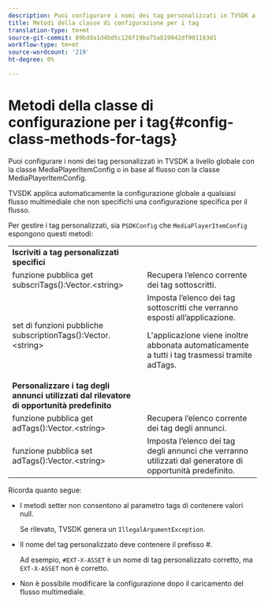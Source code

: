 ```yaml
---
description: Puoi configurare i nomi dei tag personalizzati in TVSDK a livello globale con la classe MediaPlayerItemConfig o in base al flusso con la classe MediaPlayerItemConfig.
title: Metodi della classe di configurazione per i tag
translation-type: tm+mt
source-git-commit: 89bdda1d4bd5c126f19ba75a819942df901183d1
workflow-type: tm+mt
source-wordcount: '219'
ht-degree: 0%

---
```



# Metodi della classe di configurazione per i tag{#config-class-methods-for-tags}

Puoi configurare i nomi dei tag personalizzati in TVSDK a livello globale con la classe MediaPlayerItemConfig o in base al flusso con la classe MediaPlayerItemConfig.

TVSDK applica automaticamente la configurazione globale a qualsiasi flusso multimediale che non specifichi una configurazione specifica per il flusso.

Per gestire i tag personalizzati, sia `PSDKConfig` che `MediaPlayerItemConfig` espongono questi metodi:

<table id="table_B37A6C75270D47BC99258F2884AD6905"> 
 <tbody> 
  <tr> 
   <td colname="1"><b>Iscriviti a tag personalizzati specifici</b> </td> 
   <td colname="3"> </td>
  </tr> 
  <tr> 
   <td colname="col1"><span class="codeph"> funzione pubblica get subscriTags():Vector.&lt;string&gt;</span> </td> 
   <td colname="col2"> Recupera l’elenco corrente dei tag sottoscritti. </td> 
  </tr> 
  <tr> 
   <td colname="col1"><span class="codeph"> set di funzioni pubbliche subscriptionTags():Vector.&lt;string&gt;</span> </td> 
   <td colname="col2">Imposta l’elenco dei tag sottoscritti che verranno esposti all’applicazione. <p>L'applicazione viene inoltre abbonata automaticamente a tutti i tag trasmessi tramite <span class="codeph"> adTags</span>. </p> </td> 
  </tr> 
  <tr> 
   <td colname="1"><b>Personalizzare i tag degli annunci utilizzati dal rilevatore di opportunità predefinito  </b> </td> 
   <td colname="3"> </td>
  </tr> 
  <tr> 
   <td colname="col1"><span class="codeph"> funzione pubblica get adTags():Vector.&lt;string&gt;</span> </td> 
   <td colname="col2"> Recupera l’elenco corrente dei tag degli annunci. </td> 
  </tr> 
  <tr> 
   <td colname="col1"><span class="codeph"> funzione pubblica set adTags():Vector.&lt;string&gt;</span> </td> 
   <td colname="col2"> Imposta l’elenco dei tag degli annunci che verranno utilizzati dal generatore di opportunità predefinito. </td> 
  </tr> 
 </tbody> 
</table>

Ricorda quanto segue:

* I metodi setter non consentono al parametro tags di contenere valori null.

   Se rilevato, TVSDK genera un `IllegalArgumentException`.
* Il nome del tag personalizzato deve contenere il prefisso #.

   Ad esempio, `#EXT-X-ASSET` è un nome di tag personalizzato corretto, ma `EXT-X-ASSET` non è corretto.
* Non è possibile modificare la configurazione dopo il caricamento del flusso multimediale.


